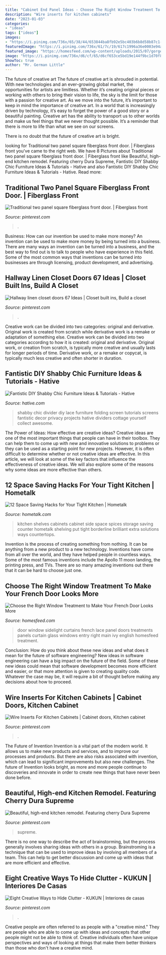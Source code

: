 ```yaml
---
title: "Cabinet End Panel Ideas - Choose The Right Window Treatment To Make Your French Door Looks More"
description: "Wire inserts for kitchen cabinets"
date: "2023-01-03"
categories:
- "ideas"
tags: ["ideas"]
images:
- "https://i.pinimg.com/736x/65/38/44/653844ba8fb92e5bc403b6b8d58b87c1--wood-planks-beautiful-kitchens.jpg"
featuredImage: "https://i.pinimg.com/736x/61/7c/19/617c1996a36e0003e94ad441faf3ecfd.jpg"
featured_image: "https://homesfeed.com/wp-content/uploads/2015/07/gorgeous-wooden-french-door-idea-with-glass-accent-and-white-lace-curtain-idea-with-wooden-foor-with-flower-basket.jpg"
image: "https://i.pinimg.com/736x/d6/cf/65/d6cf653ce5bd19e144f9bc1d70f8962a--front-doors-panel.jpg"
ShowToc: true
author: "Mr. German Little"
---
```



The future of creative art
The future of creative art is shrouded in potential. With new technologies and an ever-growing global market, the opportunities for artists are limitless. Whether it’s creating original pieces or working with others to bring their vision to life, the sky is the limit for those with a passion for creative art.
As we move into the future, it’s important to keep in mind the importance of creative art. In a world that is increasingly driven by technology, it’s easy to forget the power of a good story or a beautiful painting. Creative art has the ability to transport us to other worlds and make us feel things that we never thought possible. It’s a reminder that there is more to life than what we see on our screens.

There is no doubt that the future of creative art is bright.

	

		
looking for Traditional two panel square fiberglass front door. | Fiberglass front you've came to the right web. We have 8 Pictures about Traditional two panel square fiberglass front door. | Fiberglass front like Beautiful, high-end kitchen remodel. Featuring cherry Dura Supreme, Fantistic DIY Shabby Chic Furniture Ideas &amp; Tutorials - Hative and also Fantistic DIY Shabby Chic Furniture Ideas &amp; Tutorials - Hative. Read more:
		
    
## Traditional Two Panel Square Fiberglass Front Door. | Fiberglass Front

<img loading=lazy src="https://i.pinimg.com/736x/d6/cf/65/d6cf653ce5bd19e144f9bc1d70f8962a--front-doors-panel.jpg" onerror="this.onerror=null;this.src='https://tse3.mm.bing.net/th?id=OIP.2xi6_dxVWSQbPo1D1QopSQHaLG&amp;pid=15.1';" alt="Traditional two panel square fiberglass front door. | Fiberglass front">

_Source: pinterest.com_

>. 

	

Business: How can our invention be used to make more money?
An invention can be used to make more money by being turned into a business. There are many ways an invention can be turned into a business, and the best way to find out is to talk to people who have experience in this field. Some of the most common ways that inventions can be turned into businesses are through licensing, product development, and advertising.

    
## Hallway Linen Closet Doors 67 Ideas | Closet Built Ins, Build A Closet

<img loading=lazy src="https://i.pinimg.com/736x/61/7c/19/617c1996a36e0003e94ad441faf3ecfd.jpg" onerror="this.onerror=null;this.src='https://tse1.mm.bing.net/th?id=OIP.yOJM-d1N4e33Aq1MBrgFPwAAAA&amp;pid=15.1';" alt="Hallway linen closet doors 67 Ideas | Closet built ins, Build a closet">

_Source: pinterest.com_

>. 

	

Creative work can be divided into two categories: original and derivative. Original work is created from scratch while derivative work is a remake or adaptation of something else.
Creative work can be divided into two categories according to how it is created: original and derivative. Original work, or creation from scratch, is typically more creative and usually lasts for longer periods of time. Derivative work, or a remake or copycat, is typically much less creative and often shorter in duration.

    
## Fantistic DIY Shabby Chic Furniture Ideas &amp; Tutorials - Hative

<img loading=lazy src="https://hative.com/wp-content/uploads/2016/05/diy-shabby-chic-furniture/15-diy-shabby-chic-furniture-ideas-tutorials.jpg" onerror="this.onerror=null;this.src='https://tse4.mm.bing.net/th?id=OIP.8XXKLBvfmbjLOd4NpuJcPgHaJ4&amp;pid=15.1';" alt="Fantistic DIY Shabby Chic Furniture Ideas &amp; Tutorials - Hative">

_Source: hative.com_

>shabby chic divider diy lace furniture folding screen tutorials screens fantistic decor privacy projects hative dividers cottage yourself collect awesome. 

	

The Power of Ideas: How effective are creative ideas?
Creative ideas are one of the most important things that people can have in their toolbox. They can help them to come up with new and innovative solutions to problems or they can be used as a starting point for new projects. However, it is often difficult to determine whether or not creative ideas are effective. In this article, we will look at some of the key factors that influence the effectiveness of creative ideas. We will also explore some of the reasons why some ideas are more effective than others.

    
## 12 Space Saving Hacks For Your Tight Kitchen | Hometalk

<img loading=lazy src="https://cdn-fastly.hometalk.com/media/2016/08/22/3513790/s-12-space-saving-solutions-for-your-tight-kitchen-kitchen-design-shelving-ideas.jpg?size=1600x1000&amp;nocrop=1" onerror="this.onerror=null;this.src='https://tse4.mm.bing.net/th?id=OIP.qVnFzjVr__V-VYEtnKo2XgHaJ4&amp;pid=15.1';" alt="12 Space Saving Hacks for Your Tight Kitchen | Hometalk">

_Source: hometalk.com_

>kitchen shelves cabinets cabinet side space spices storage saving counter hometalk shelving put tight borderline brilliant extra solutions ways countertops. 

	

Invention is the process of creating something from nothing. It can be anything from a new product to a new technology. Inventions have come from all over the world, and they have helped people in countless ways. Some of the most famous inventions include the Apollo 11 moon landing, the printing press, and TVs. There are so many amazing inventions out there that it can be hard to choose just one.

    
## Choose The Right Window Treatment To Make Your French Door Looks More

<img loading=lazy src="https://homesfeed.com/wp-content/uploads/2015/07/gorgeous-wooden-french-door-idea-with-glass-accent-and-white-lace-curtain-idea-with-wooden-foor-with-flower-basket.jpg" onerror="this.onerror=null;this.src='https://tse4.mm.bing.net/th?id=OIP.5qgiYegQSyQvKE8omNJyqwHaKX&amp;pid=15.1';" alt="Choose the Right Window Treatment to Make Your French Door Looks More">

_Source: homesfeed.com_

>door window sidelight curtains french lace panel doors treatments panels curtain glass windows entry right main ivy english homesfeed treatment. 

	

Conclusion: How do you think about these new ideas and what does it mean for the future of software engineering?
New ideas in software engineering can have a big impact on the future of the field. Some of these new ideas could mean that software development becomes more efficient and easier, or that more attention is given to creating quality code. Whatever the case may be, it will require a bit of thought before making any decisions about how to proceed.

    
## Wire Inserts For Kitchen Cabinets | Cabinet Doors, Kitchen Cabinet

<img loading=lazy src="https://i.pinimg.com/736x/d8/c0/1b/d8c01ba5954f4980890058c72f04c04c--kitchen-cabinets-wire.jpg" onerror="this.onerror=null;this.src='https://tse3.mm.bing.net/th?id=OIP.6w1WP-2t8r-IikfQK3b8fAHaLt&amp;pid=15.1';" alt="Wire Inserts For Kitchen Cabinets | Cabinet doors, Kitchen cabinet">

_Source: pinterest.com_

>. 

	

The Future of Invention
Invention is a vital part of the modern world. It allows us to make new products and services, and to improve our processes and products. But there are also risks associated with invention, which can lead to significant improvements but also new challenges. The future of Invention looks bright, as more and more people continue to discoveries and innovate in order to create new things that have never been done before.

    
## Beautiful, High-end Kitchen Remodel. Featuring Cherry Dura Supreme

<img loading=lazy src="https://i.pinimg.com/736x/65/38/44/653844ba8fb92e5bc403b6b8d58b87c1--wood-planks-beautiful-kitchens.jpg" onerror="this.onerror=null;this.src='https://tse4.mm.bing.net/th?id=OIP.KayjcmQi5jYLvuoSUqqmEAHaLH&amp;pid=15.1';" alt="Beautiful, high-end kitchen remodel. Featuring cherry Dura Supreme">

_Source: pinterest.com_

>supreme. 

	

There is no one way to describe the act of brainstorming, but the process generally involves sharing ideas with others in a group. Brainstroming is a technique that can be used to improve ideas by involving all members of a team. This can help to get better discussion and come up with ideas that are more efficient and effective.

    
## Eight Creative Ways To Hide Clutter - KUKUN | Interiores De Casas

<img loading=lazy src="https://i.pinimg.com/736x/5c/1a/44/5c1a44bdaeb6c558229f98356a24c361.jpg" onerror="this.onerror=null;this.src='https://tse1.mm.bing.net/th?id=OIP.80y8kwoEspo4uieLjQH7XwHaLG&amp;pid=15.1';" alt="Eight Creative Ways to Hide Clutter - KUKUN | Interiores de casas">

_Source: pinterest.com_

>. 

	

Creative people are often referred to as people with a "creative mind." They are people who are able to come up with ideas and concepts that other people might not be able to think of. Creative individuals often have unique perspectives and ways of looking at things that make them better thinkers than those who don't have a creative mind.

